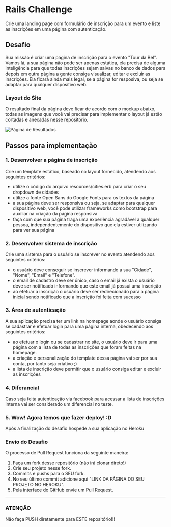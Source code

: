 # Rails Challenge

Crie uma landing page com formulário de inscrição para um evento e liste as inscrições em uma página com autenticação.
 
## Desafio

Sua missão é criar uma página de inscrição para o evento "Tour da Bel". Vamos lá, a sua página não pode ser apenas estática, ela precisa de alguma inteligência para que todas inscrições sejam salvas no banco de dados para depois em outra página a gente consiga visualizar, editar e excluir as inscrições. Ela ficará ainda mais legal, se a página for resposiva, ou seja se adaptar para qualquer dispositivo web.

### Layout do Site
O resultado final da página deve ficar de acordo com o mockup abaixo, todas as imagens que você vai precisar para implementar o layout já estão cortadas e anexadas nesse repositório.

![Página de Resultados](resources/mock.png)

## Passos para implementação

### 1. Desenvolver a página de inscrição

Crie um template estático, baseado no layout fornecido, atendendo aos seguintes critérios:

 - utilize o código do arquivo resources/cities.erb para criar o seu dropdown de cidades
 - utilize a fonte Open Sans do Google Fonts para os textos da página
 - a sua página deve ser responsiva ou seja, se adaptar para qualquer dispositivo web, você pode utilizar frameworks como bootstrap para auxiliar na criação da página responsiva
 - faça com que sua página traga uma experiência agradável a qualquer pessoa, independentemente do dispositivo que ela estiver utilizando para ver sua página

### 2. Desenvolver sistema de inscrição

Crie uma sistema para o usuário se inscrever no evento atendendo aos seguintes critérios:

 - o usuário deve conseguir se inscrever informando a sua "Cidade", "Nome", "Email" e "Telefone".
 - o email de cadastro deve ser único, caso o email já exista o usuário deve ser notificado informando que este email já possui uma inscrição
 - ao efetuar a inscrição o usuário deve ser redirecionado para a página inicial sendo notificado que a inscrição foi feita com sucesso
 
### 3. Área de autenticação

A sua aplicação precisa ter um link na homepage aonde o usuário consiga se cadastrar e efetuar login para uma página interna, obedecendo aos seguintes critérios:

 - ao efetuar o login ou se cadastrar no site, o usuário deve ir para uma página com a lista de todas as inscrições que foram feitas na homepage.
 - a criação e personalização do template dessa página vai ser por sua conta, por tanto seja criativo ;)
 - a lista de inscrição deve permitir que o usuário consiga editar e excluir as inscrições

### 4. Diferancial

Caso seja feita autenticação via facebook para acessar a lista de inscrições interna vai ser considerado um diferencial no teste.

### 5. Wow! Agora temos que fazer deploy! :D

Após a finalização do desafio hospede a sua aplicação no Heroku

### Envio do Desafio
O processo de Pull Request funciona da seguinte maneira:

1. Faça um fork desse repositório (não irá clonar direto!)
2. Crie seu projeto nesse fork.
3. Commits e pushs para o SEU fork.
4. No seu último commit adicione aqui "LINK DA PÁGINA DO SEU PROJETO NO HEROKU".
5. Pela interface do GitHub envie um Pull Request.

*****

### **ATENÇÃO** ###

Não faça PUSH diretamente para ESTE repositório!!!
